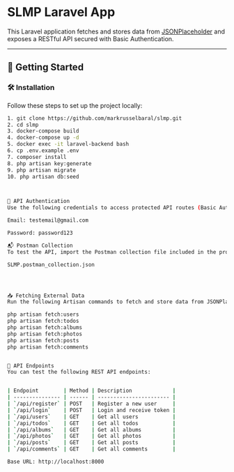 # SLMP Laravel App

This Laravel application fetches and stores data from [JSONPlaceholder](https://jsonplaceholder.typicode.com/) and exposes a RESTful API secured with Basic Authentication.

---

## 🚀 Getting Started

### 🛠️ Installation

Follow these steps to set up the project locally:

```bash
1. git clone https://github.com/markrusselbaral/slmp.git
2. cd slmp
3. docker-compose build
4. docker-compose up -d
5. docker exec -it laravel-backend bash
6. cp .env.example .env
7. composer install
8. php artisan key:generate
9. php artisan migrate
10. php artisan db:seed



🔐 API Authentication
Use the following credentials to access protected API routes (Basic Auth):

Email: testemail@gmail.com

Password: password123

📬 Postman Collection
To test the API, import the Postman collection file included in the project root:

SLMP.postman_collection.json




📥 Fetching External Data
Run the following Artisan commands to fetch and store data from JSONPlaceholder:

php artisan fetch:users
php artisan fetch:todos
php artisan fetch:albums
php artisan fetch:photos
php artisan fetch:posts
php artisan fetch:comments


🔗 API Endpoints
You can test the following REST API endpoints:


| Endpoint        | Method | Description             |
| --------------- | ------ | ----------------------- |
| `/api/register` | POST   | Register a new user     |
| `/api/login`    | POST   | Login and receive token |
| `/api/users`    | GET    | Get all users           |
| `/api/todos`    | GET    | Get all todos           |
| `/api/albums`   | GET    | Get all albums          |
| `/api/photos`   | GET    | Get all photos          |
| `/api/posts`    | GET    | Get all posts           |
| `/api/comments` | GET    | Get all comments        |

Base URL: http://localhost:8000